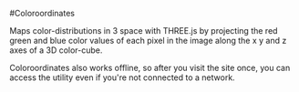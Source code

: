 #Coloroordinates

Maps color-distributions in 3 space with THREE.js by projecting the red green and blue color values of each pixel in the image along the x y and z axes of a 3D color-cube.

Coloroordinates also works offline, so after you visit the site once, you can access the utility even if you're not connected to a network.

